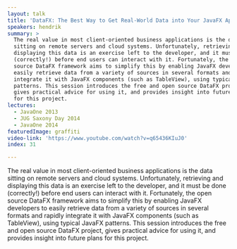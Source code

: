 ```yaml
---
layout: talk
title: 'DataFX: The Best Way to Get Real-World Data into Your JavaFX Application'
speakers: hendrik
summary: >
  The real value in most client-oriented business applications is the data
  sitting on remote servers and cloud systems. Unfortunately, retrieving and
  displaying this data is an exercise left to the developer, and it must be done
  (correctly!) before end users can interact with it. Fortunately, the open
  source DataFX framework aims to simplify this by enabling JavaFX developers to
  easily retrieve data from a variety of sources in several formats and rapidly
  integrate it with JavaFX components (such as TableView), using typical JavaFX
  patterns. This session introduces the free and open source DataFX project,
  gives practical advice for using it, and provides insight into future plans
  for this project.
lectures:
  - JavaOne 2013
  - JUG Saxony Day 2014
  - JavaOne 2014
featuredImage: graffiti
video-link: 'https://www.youtube.com/watch?v=q65436KIuJ0'
index: 31

---
```


The real value in most client-oriented business applications is the data sitting on remote servers and cloud systems. Unfortunately, retrieving and displaying this data is an exercise left to the developer, and it must be done (correctly!) before end users can interact with it. Fortunately, the open source DataFX framework aims to simplify this by enabling JavaFX developers to easily retrieve data from a variety of sources in several formats and rapidly integrate it with JavaFX components (such as TableView), using typical JavaFX patterns. This session introduces the free and open source DataFX project, gives practical advice for using it, and provides insight into future plans for this project.
